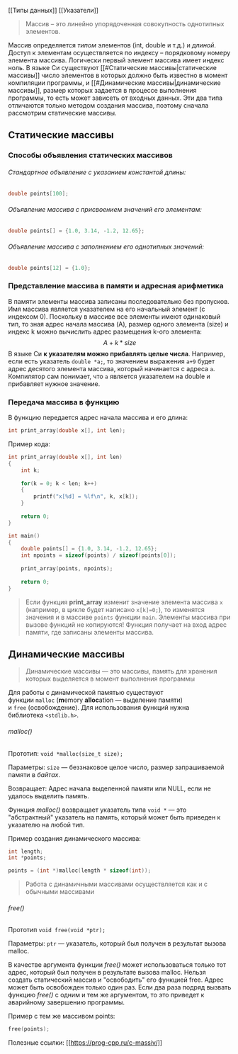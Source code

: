 [[Типы данных]]
[[Указатели]]

> Массив – это линейно упорядоченная совокупность однотипных элементов.

Массив определяется _типом_ элементов (int, double и т.д.) и _длиной_. Доступ к элементам осуществляется по индексу – порядковому номеру элемента массива. Логически первый элемент массива имеет индекс ноль. В языке Си существуют [[#Статические массивы|статические массивы]] число элементов в которых должно быть известно в момент компиляции программы, и [[#Динамические массивы|динамические массивы]], размер которых задается в процессе выполнения программы, то есть может зависеть от входных данных. Эти два типа отличаются только методом создания массива, поэтому сначала рассмотрим статические массивы.

## Статические массивы
### Способы объявления статических массивов
###### Стандартное объявление с указанием константой длины:
```C
double points[100];
```
###### Объявление массива с присвоением значений его элементам:
```C
double points[] = {1.0, 3.14, -1.2, 12.65};
```

###### Объявление массива с заполнением его однотипных значений:
```C
double points[12] = {1.0};
```

### Представление массива в памяти и адресная арифметика
В памяти элементы массива записаны последовательно без пропусков. Имя массива является указателем на его начальный элемент (с индексом 0). Поскольку в массиве все элементы имеют одинаковый тип, то зная адрес начала массива (A), размер одного элемента (size) и индекс k можно вычислить адрес размещения k-ого элемента: $$A + k * size$$
В языке Си **к указателям можно прибавлять целые числа**. Например, если есть указатель `double *a;`, то значением выражения `a+9` будет адрес десятого элемента массива, который начинается с адреса `a`. Компилятор сам понимает, что `a` является указателем на double и прибавляет нужное значение.

### Передача массива в функцию
В функцию передается адрес начала массива и его длина:
```C
int print_array(double x[], int len);
```

Пример кода:
```C
int print_array(double x[], int len) 
{ 
	int k; 
	
	for(k = 0; k < len; k++) 
	{ 
		printf("x[%d] = %lf\n", k, x[k]); 
	} 
	
	return 0; 
}

int main() 
{ 
	double points[] = {1.0, 3.14, -1.2, 12.65}; 
	int npoints = sizeof(points) / sizeof(points[0]); 
	
	print_array(points, npoints); 
	
	return 0; 
}
```

>Если функция **print_array** изменит значение элемента массива `x` (например, в цикле будет написано `x[k]=0;`), то изменятся значения и в массиве `points` функции `main`. Элементы массива при вызове функций не копируются! Функция получает на вход адрес памяти, где записаны элементы массива.

## Динамические массивы

> Динамические массивы — это массивы, память для хранения которых выделяется в момент выполнения программы

Для работы с динамической памятью существуют функции `malloc` (**m**emory **alloc**ation — выделение памяти) и `free` (освобождение). Для использования функций нужна библиотека `<stdlib.h>`.

###### malloc()
Прототип:
`void *malloc(size_t size);`

Параметры:
`size` — беззнаковое целое число, размер запрашиваемой памяти в _байтах_.

Возвращает:
Адрес начала выделенной памяти или NULL, если не удалось выделить память.

Функция _malloc()_ возвращает указатель типа `void *` — это "абстрактный" указатель на память, который может быть приведен к указателю на любой тип.

Пример создания динамического массива:
```C
int length; 
int *points; 

points = (int *)malloc(length * sizeof(int));
```

> Работа с динамичными массивами осуществляется как и с обычными массивами

###### free()
Прототип
`void free(void *ptr);`

Параметры:
`ptr` — указатель, который был получен в результат вызова malloc.

В качестве аргумента функции _free()_ может использоваться только тот адрес, который был получен в результате вызова malloc. Нельзя создать статический массив и "освободить" его функцией free. Адрес может быть освобожден только один раз. Если два раза подряд вызвать функцию _free()_ с одним и тем же аргументом, то это приведет к аварийному завершению программы.

Пример с тем же массивом points:
```C
free(points);
```

Полезные ссылки:
[[https://prog-cpp.ru/c-massiv/]]